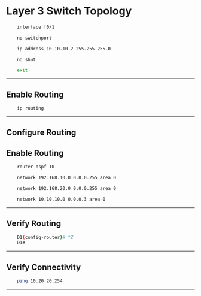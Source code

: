 # Layer 3 Switch Topology
```bash
    interface f0/1
```
```bash
    no switchport
```
```bash
    ip address 10.10.10.2 255.255.255.0
```
```bash
    no shut
```
```bash
    exit
```

----
## Enable Routing
```bash
    ip routing
```

---
## Configure Routing
## Enable Routing
```bash
    router ospf 10
```
```bash
    network 192.168.10.0 0.0.0.255 area 0
```
```bash
    network 192.168.20.0 0.0.0.255 area 0
```
```bash
    network 10.10.10.0 0.0.0.3 area 0
```
---
## Verify Routing
```bash
    D1(config-router)# ^Z
    D1#
```
---
## Verify Connectivity
```bash
    ping 10.20.20.254
```
---
